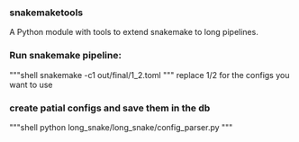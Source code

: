 ### snakemaketools

A Python module with tools to extend snakemake to long pipelines.


### Run snakemake pipeline:
"""shell
snakemake -c1 out/final/1_2.toml
"""
replace 1/2 for the configs you want to use


### create patial configs and save them in the db
"""shell
python long_snake/long_snake/config_parser.py
"""